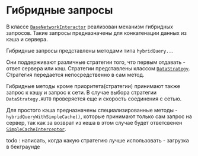 # Гибридные запросы

В классе [`BaseNetworkInteractor`][base] реализован механизм гибридных запросов.
Такие запросы предназначены для конкатенации данных из кэша и сервера.

Гибридные запросы представлены методами типа `hybridQuery..`.

Они поддерживают различные стратегии того, что первым отдавать - ответ сервера
или кэш. Стратегии представлены классом [`DataStrategy`][strategy]. Стратегия
передается непосредственно в сам метод.

Гибридные методы кроме приоритета(стратегии) принимают также запрос к кэшу
и запрос к сети. В случае выбора стратегии `DataStrategy.AUTO` проверяется еще
и скорость соединения с сетью.

Для простого кэша предназначены специализированные методы -
`hybridQueryWithSimpleCache()`, которые принимают только сам запрос на сервер,
так как за возврат из кеша в этом случае будет ответсвенен [`SimpleCacheInterceptor`][simple].

todo : написать, когда какую стратегию лучше использовать - загрузка в бекграунде

[base]: ../src/main/java/ru/surfstudio/android/network/BaseNetworkInteractor.java
[strategy]: ../src/main/java/ru/surfstudio/android/network/DataStrategy.java
[simple]: ../src/main/java/ru/surfstudio/android/network/cache/SimpleCacheInterceptor.java